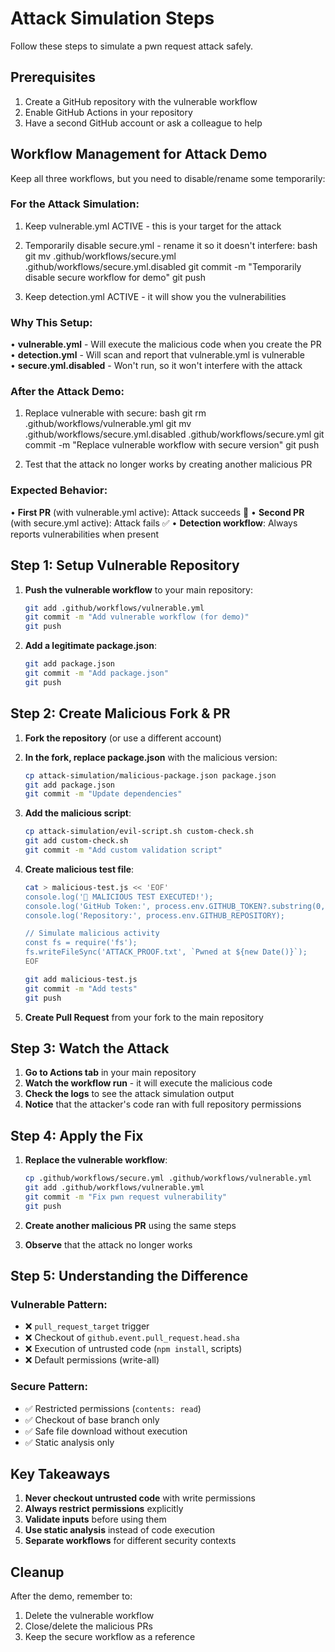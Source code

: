 # Attack Simulation Steps

Follow these steps to simulate a pwn request attack safely.

## Prerequisites

1. Create a GitHub repository with the vulnerable workflow
2. Enable GitHub Actions in your repository
3. Have a second GitHub account or ask a colleague to help

## Workflow Management for Attack Demo

Keep all three workflows, but you need to disable/rename some temporarily:

### For the Attack Simulation:

1. Keep vulnerable.yml ACTIVE - this is your target for the attack
2. Temporarily disable secure.yml - rename it so it doesn't interfere:
  bash
   git mv .github/workflows/secure.yml .github/workflows/secure.yml.disabled
   git commit -m "Temporarily disable secure workflow for demo"
   git push
   
3. Keep detection.yml ACTIVE - it will show you the vulnerabilities

### Why This Setup:

• **vulnerable.yml** - Will execute the malicious code when you create the PR
• **detection.yml** - Will scan and report that vulnerable.yml is vulnerable  
• **secure.yml.disabled** - Won't run, so it won't interfere with the attack

### After the Attack Demo:

1. Replace vulnerable with secure:
  bash
   git rm .github/workflows/vulnerable.yml
   git mv .github/workflows/secure.yml.disabled .github/workflows/secure.yml
   git commit -m "Replace vulnerable workflow with secure version"
   git push
   

2. Test that the attack no longer works by creating another malicious PR

### Expected Behavior:

• **First PR** (with vulnerable.yml active): Attack succeeds 🚨
• **Second PR** (with secure.yml active): Attack fails ✅
• **Detection workflow**: Always reports vulnerabilities when present

## Step 1: Setup Vulnerable Repository

1. **Push the vulnerable workflow** to your main repository:
   ```bash
   git add .github/workflows/vulnerable.yml
   git commit -m "Add vulnerable workflow (for demo)"
   git push
   ```

2. **Add a legitimate package.json**:
   ```bash
   git add package.json
   git commit -m "Add package.json"
   git push
   ```

## Step 2: Create Malicious Fork & PR

1. **Fork the repository** (or use a different account)

2. **In the fork, replace package.json** with the malicious version:
   ```bash
   cp attack-simulation/malicious-package.json package.json
   git add package.json
   git commit -m "Update dependencies"
   ```

3. **Add the malicious script**:
   ```bash
   cp attack-simulation/evil-script.sh custom-check.sh
   git add custom-check.sh
   git commit -m "Add custom validation script"
   ```

4. **Create malicious test file**:
   ```bash
   cat > malicious-test.js << 'EOF'
   console.log('🚨 MALICIOUS TEST EXECUTED!');
   console.log('GitHub Token:', process.env.GITHUB_TOKEN?.substring(0, 10) + '...');
   console.log('Repository:', process.env.GITHUB_REPOSITORY);
   
   // Simulate malicious activity
   const fs = require('fs');
   fs.writeFileSync('ATTACK_PROOF.txt', `Pwned at ${new Date()}`);
   EOF
   
   git add malicious-test.js
   git commit -m "Add tests"
   git push
   ```

5. **Create Pull Request** from your fork to the main repository

## Step 3: Watch the Attack

1. **Go to Actions tab** in your main repository
2. **Watch the workflow run** - it will execute the malicious code
3. **Check the logs** to see the attack simulation output
4. **Notice** that the attacker's code ran with full repository permissions

## Step 4: Apply the Fix

1. **Replace the vulnerable workflow**:
   ```bash
   cp .github/workflows/secure.yml .github/workflows/vulnerable.yml
   git add .github/workflows/vulnerable.yml
   git commit -m "Fix pwn request vulnerability"
   git push
   ```

2. **Create another malicious PR** using the same steps
3. **Observe** that the attack no longer works

## Step 5: Understanding the Difference

### Vulnerable Pattern:
- ❌ `pull_request_target` trigger
- ❌ Checkout of `github.event.pull_request.head.sha`
- ❌ Execution of untrusted code (`npm install`, scripts)
- ❌ Default permissions (write-all)

### Secure Pattern:
- ✅ Restricted permissions (`contents: read`)
- ✅ Checkout of base branch only
- ✅ Safe file download without execution
- ✅ Static analysis only

## Key Takeaways

1. **Never checkout untrusted code** with write permissions
2. **Always restrict permissions** explicitly
3. **Validate inputs** before using them
4. **Use static analysis** instead of code execution
5. **Separate workflows** for different security contexts

## Cleanup

After the demo, remember to:
1. Delete the vulnerable workflow
2. Close/delete the malicious PRs
3. Keep the secure workflow as a reference

